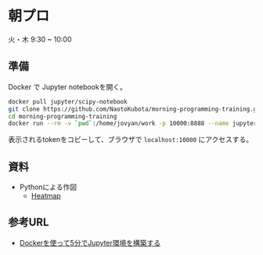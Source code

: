# 朝プロ

火・木 9:30 ~ 10:00

## 準備
Docker で Jupyter notebookを開く。

```Bash
docker pull jupyter/scipy-notebook
git clone https://github.com/NaotoKubota/morning-programming-training.git
cd morning-programming-training
docker run --rm -v `pwd`:/home/jovyan/work -p 10000:8888 --name jupyter jupyter/scipy-notebook
```
表示されるtokenをコピーして、ブラウザで `localhost:10000` にアクセスする。

## 資料
- Pythonによる作図
	- [Heatmap](https://github.com/NaotoKubota/morning-programming-training/blob/master/Heatmap.ipynb)

## 参考URL
- [Dockerを使って5分でJupyter環境を構築する](https://qiita.com/fuku_tech/items/6752b00770552bf4f46b)
